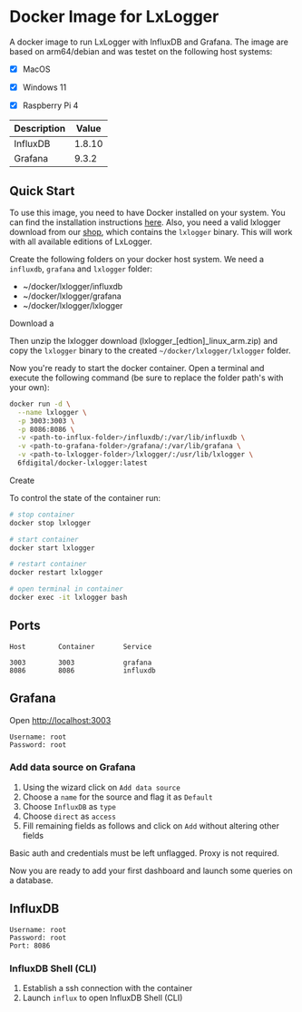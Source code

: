 # Docker Image for LxLogger

A docker image to run LxLogger with InfluxDB and Grafana. The image are based on 
arm64/debian and was testet on the following host systems:

* [x] MacOS
* [x] Windows 11
* [x] Raspberry Pi 4


| Description  | Value  |
|--------------|--------|
| InfluxDB     | 1.8.10 |
| Grafana      | 9.3.2  |

## Quick Start

To use this image, you need to have Docker installed on your system. You can find the
installation instructions [here](https://docs.docker.com/get-docker/). Also, you need
a valid lxlogger download from our [shop](https://www.lxlogger.de/), which contains
the `lxlogger` binary. This will work with all available editions of LxLogger.

Create the following folders on your docker host system. We need a `influxdb`, `grafana` and
`lxlogger` folder:

* ~/docker/lxlogger/influxdb
* ~/docker/lxlogger/grafana
* ~/docker/lxlogger/lxlogger

Download a 

Then unzip the lxlogger download (lxlogger_[edtion]_linux_arm.zip) and copy
the `lxlogger` binary to the created `~/docker/lxlogger/lxlogger` folder.



Now you're ready to start the docker container. Open a terminal and execute the following
command (be sure to replace the folder path's with your own):

```sh
docker run -d \
  --name lxlogger \
  -p 3003:3003 \
  -p 8086:8086 \
  -v <path-to-influx-folder>/influxdb/:/var/lib/influxdb \
  -v <path-to-grafana-folder>/grafana/:/var/lib/grafana \
  -v <path-to-lxlogger-folder>/lxlogger/:/usr/lib/lxlogger \
  6fdigital/docker-lxlogger:latest
```



Create

To control the state of the container run:
```sh
# stop container
docker stop lxlogger

# start container
docker start lxlogger

# restart container
docker restart lxlogger

# open terminal in container
docker exec -it lxlogger bash
```

## Ports

```
Host		Container		Service

3003		3003			grafana
8086		8086			influxdb
```

## Grafana

Open <http://localhost:3003>

```
Username: root
Password: root
```

### Add data source on Grafana

1. Using the wizard click on `Add data source`
2. Choose a `name` for the source and flag it as `Default`
3. Choose `InfluxDB` as `type`
4. Choose `direct` as `access`
5. Fill remaining fields as follows and click on `Add` without altering other fields

Basic auth and credentials must be left unflagged. Proxy is not required.

Now you are ready to add your first dashboard and launch some queries on a database.

## InfluxDB

```
Username: root
Password: root
Port: 8086
```

### InfluxDB Shell (CLI)

1. Establish a ssh connection with the container
2. Launch `influx` to open InfluxDB Shell (CLI)
